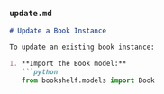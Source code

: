 
### `update.md`
```markdown
# Update a Book Instance

To update an existing book instance:

1. **Import the Book model:**
   ```python
   from bookshelf.models import Book
